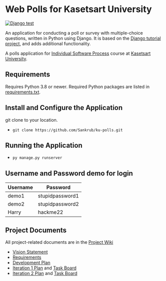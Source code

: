 # Web Polls for Kasetsart University
[![Django test](https://github.com/Sankrub/ku-polls/actions/workflows/python-app.yml/badge.svg)](https://github.com/Sankrub/ku-polls/actions/workflows/python-app.yml)


An application for conducting a poll or survey with multiple-choice questions, written in Python using Django. It is based on the [Django tutorial project][django-tutorial], and adds additional functionality.

A polls application for [Individual Software Process](https://cpske.github.io/ISP) course at [Kasetsart University](https://ku.ac.th).

## Requirements

Requires Python 3.8 or newer.  Required Python packages are listed in [requirements.txt](./requirements.txt). 

## Install and Configure the Application
git clone to your location.
* ```git clone https://github.com/Sankrub/ku-polls.git```


## Running the Application
* ```py manage.py runserver```

## Username and Password demo for login
| Username  | Password        |
|-----------|-----------------|
|   demo1   | stupidpassword1 |
|   demo2   | stupidpassword2 |
|   Harry   |    hackme22     |

## Project Documents


All project-related documents are in the [Project Wiki](../../wiki/Home)

- [Vision Statement](../../wiki/Vision%20Statement)
- [Requirements](../../wiki/Requirements)
- [Development Plan](../../wiki/Development%20Plan)
- [Iteration 1 Plan](../../wiki/Iteration%201%20Plan) and [Task Board](https://github.com/users/Sankrub/projects/1)
- [Iteration 2 Plan](https://github.com/Sankrub/ku-polls/wiki/Iteration-2-plan) and [Task Board](https://github.com/users/Sankrub/projects/1/views/2)

[django-tutorial]: https://docs.djangoproject.com/en/3.1/intro/tutorial01/
